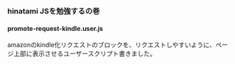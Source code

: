 ### hinatami JSを勉強するの巻
#### promote-request-kindle.user.js
amazonのkindle化リクエストのブロックを、リクエストしやすいように、ページ上部に表示させるユーザースクリプト書きました。
